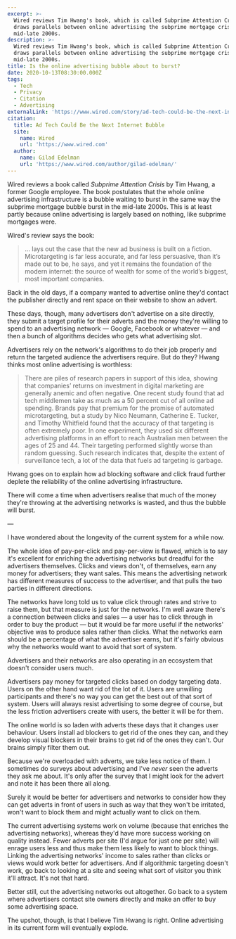 ```yaml
---
excerpt: >-
  Wired reviews Tim Hwang's book, which is called Subprime Attention Crisis. It
  draws parallels between online advertising the subprime mortgage crisis of the
  mid-late 2000s.
description: >-
  Wired reviews Tim Hwang's book, which is called Subprime Attention Crisis. It
  draws parallels between online advertising the subprime mortgage crisis of the
  mid-late 2000s.
title: Is the online advertising bubble about to burst?
date: 2020-10-13T08:30:00.000Z
tags:
  - Tech
  - Privacy
  - Citation
  - Advertising
externalLink: 'https://www.wired.com/story/ad-tech-could-be-the-next-internet-bubble/'
citation:
  title: Ad Tech Could Be the Next Internet Bubble
  site:
    name: Wired
    url: 'https://www.wired.com'
  author:
    name: Gilad Edelman
    url: 'https://www.wired.com/author/gilad-edelman/'
---
```

Wired reviews a book called *Subprime Attention Crisis* by Tim Hwang, a former Google employee. The book postulates that the whole online advertising infrastructure is a bubble waiting to burst in the same way the subprime mortgage bubble burst in the mid-late 2000s. This is at least partly because online advertising is largely based on nothing, like subprime mortgages were.

Wired's review says the book:

> … lays out the case that the new ad business is built on a fiction. Microtargeting is far less accurate, and far less persuasive, than it’s made out to be, he says, and yet it remains the foundation of the modern internet: the source of wealth for some of the world’s biggest, most important companies.

Back in the old days, if a company wanted to advertise online they'd contact the publisher directly and rent space on their website to show an advert.

These days, though, many advertisers don't advertise on a site directly, they submit a target profile for their adverts and the money they're willing to spend to an advertising network — Google, Facebook or whatever — and then a bunch of algorithms decides who gets what advertising slot.

Advertisers rely on the network's algorithms to do their job properly and return the targeted audience the advertisers require. But do they? Hwang thinks most online advertising is worthless:

> There are piles of research papers in support of this idea, showing that companies’ returns on investment in digital marketing are generally anemic and often negative. One recent study found that ad tech middlemen take as much as a 50 percent cut of all online ad spending. Brands pay that premium for the promise of automated microtargeting, but a study by Nico Neumann, Catherine E. Tucker, and Timothy Whitfield found that the accuracy of that targeting is often extremely poor. In one experiment, they used six different advertising platforms in an effort to reach Australian men between the ages of 25 and 44. Their targeting performed slightly worse than random guessing. Such research indicates that, despite the extent of surveillance tech, a lot of the data that fuels ad targeting is garbage.

Hwang goes on to explain how ad blocking software and click fraud further deplete the reliability of the online advertising infrastructure.

There will come a time when advertisers realise that much of the money they're throwing at the advertising networks is wasted, and thus the bubble will burst.

—

I have wondered about the longevity of the current system for a while now. 

The whole idea of pay-per-click and pay-per-view is flawed, which is to say it's excellent for enriching the advertising networks but dreadful for the advertisers themselves. Clicks and views don't, of themselves, earn any money for advertisers; they want sales. This means the advertising network has different measures of success to the advertiser, and that pulls the two parties in different directions.

The networks have long told us to value click through rates and strive to raise them, but that measure is just for the networks. I'm well aware there's a connection between clicks and sales — a user has to click through in order to buy the product — but it would be far more useful if the networks' objective was to produce sales rather than clicks. What the networks earn should be a percentage of what the advertiser earns, but it's fairly obvious why the networks would want to avoid that sort of system.

Advertisers and their networks are also operating in an ecosystem that doesn't consider users much. 

Advertisers pay money for targeted clicks based on dodgy targeting data. Users on the other hand want rid of the lot of it. Users are unwilling participants and there's no way you can get the best out of that sort of system. Users will always resist advertising to some degree of course, but the less friction advertisers create with users, the better it will be for them.

The online world is so laden with adverts these days that it changes user behaviour. Users install ad blockers to get rid of the ones they can, and they develop visual blockers in their brains to get rid of the ones they can't. Our brains simply filter them out.

Because we're overloaded with adverts, we take less notice of them. I sometimes do surveys about advertising and I've *never* seen the adverts they ask me about. It's only after the survey that I might look for the advert and note it has been there all along.

Surely it would be better for advertisers and networks to consider how they can get adverts in front of users in such as way that they won't be irritated, won't want to block them and might actually want to click on them.

The current advertising systems work on volume (because that enriches the advertising networks), whereas they'd have more success working on quality instead. Fewer adverts per site (I'd argue for just one per site) will enrage users less and thus make them less likely to want to block things. Linking the advertising networks' income to sales rather than clicks or views would work better for advertisers. And if algorithmic targeting doesn't work, go back to looking at a site and seeing what sort of visitor you think it'll attract. It's not that hard.

Better still, cut the advertising networks out altogether. Go back to a system where advertisers contact site owners directly and make an offer to buy some advertising space.

The upshot, though, is that I believe Tim Hwang is right. Online advertising in its current form will eventually explode.



